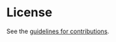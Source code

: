 # License

See the
[guidelines for contributions](https://github.com/mattrglobal/draft-looker-oauth-client-discovery/blob//CONTRIBUTING.md).
